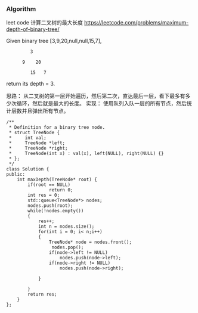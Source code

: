 ### Algorithm
leet code 计算二叉树的最大长度
https://leetcode.com/problems/maximum-depth-of-binary-tree/

Given binary tree [3,9,20,null,null,15,7],

```
         3
         
      9    20
      
         15   7
```

      
   
return its depth = 3.

思路： 从二叉树的第一层开始遍历，然后第二次，直达最后一层，看下最多有多少次循环，然后就是最大的长度。
实现： 使用队列入队一层的所有节点，然后统计层数并且弹出所有节点。

```
/**
 * Definition for a binary tree node.
 * struct TreeNode {
 *     int val;
 *     TreeNode *left;
 *     TreeNode *right;
 *     TreeNode(int x) : val(x), left(NULL), right(NULL) {}
 * };
 */
class Solution {
public:
    int maxDepth(TreeNode* root) {
        if(root == NULL)
                return 0;
        int res = 0;
        std::queue<TreeNode*> nodes;
        nodes.push(root);
        while(!nodes.empty())
        {
            res++;
            int n = nodes.size();
            for(int i = 0; i< n;i++)
            {
                TreeNode* node = nodes.front();
                 nodes.pop();
                if(node->left != NULL)
                    nodes.push(node->left);
                if(node->right != NULL)
                    nodes.push(node->right);
               
            }
            
        }
        return res;
    }
};
```
